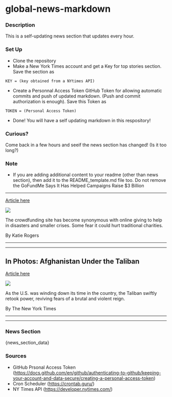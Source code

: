 # global-news-markdown

### Description 
This is a self-updating news section that updates every hour.

### Set Up 
* Clone the repository
* Make a New York Times account and get a Key for top stories section. Save the section as 
 ```
 KEY = (key obtained from a NYtimes API)
 ```
*  Create a Personnal Access Token GitHub Token for allowing automatic commits and push of updated markdown. (Push and commit authorization is enough). Save this Token as 
```
TOKEN = (Personal Access Token)
```
* Done! You will have a self updating markdown in this respository!

### Curious?
Come back in a few hours and seeif the news section has changed! (Is it too long?)

### Note
* If you are adding additional content to your readme (other than news section), then add it to the README_template.md file too. Do not remove the GoFundMe Says It Has Helped Campaigns Raise $3 Billion
------------------------------------------------------

[Article here](https://www.nytimes.com/2016/12/14/business/gofundme-nonprofits.html)

[![](https://static01.nyt.com/images/2016/12/13/us/14xp-gofundme/14xp-gofundme-thumbStandard.jpg)](https://www.nytimes.com/2016/12/14/business/gofundme-nonprofits.html)

The crowdfunding site has become synonymous with online giving to help in disasters and smaller crises. Some fear it could hurt traditional charities.

By Katie Rogers

* * *

* * *

In Photos: Afghanistan Under the Taliban
----------------------------------------

[Article here](https://www.nytimes.com/2021/08/19/world/asia/Afghanistan-taliban-photos.html)

[![](https://static01.nyt.com/images/2021/08/19/world/00afghanistan-photos-1-promo/00afghanistan-photos-1-promo-superJumbo-v2.jpg)](https://www.nytimes.com/2021/08/19/world/asia/Afghanistan-taliban-photos.html)

As the U.S. was winding down its time in the country, the Taliban swiftly retook power, reviving fears of a brutal and violent reign.

By The New York Times

* * *

* * *

### News Section 
{news_section_data}


### Sources 
* GitHub Prsonal Access Token (https://docs.github.com/en/github/authenticating-to-github/keeping-your-account-and-data-secure/creating-a-personal-access-token)
* Cron Scheduler (https://crontab.guru/)
* NY Times API (https://developer.nytimes.com/)
